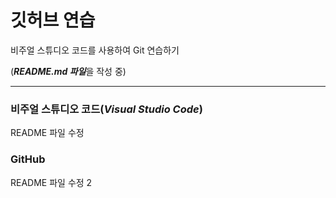 # 깃허브 연습

비주얼 스튜디오 코드를 사용하여 Git 연습하기

(***README.md 파일***을 작성 중)

---

### 비주얼 스튜디오 코드(***Visual Studio Code***)

README 파일 수정

### GitHub

README 파일 수정 2
